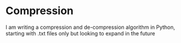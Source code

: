 # Compression
I am writing a compression and de-compression algorithm in Python, starting with .txt files only but looking to expand in the future
